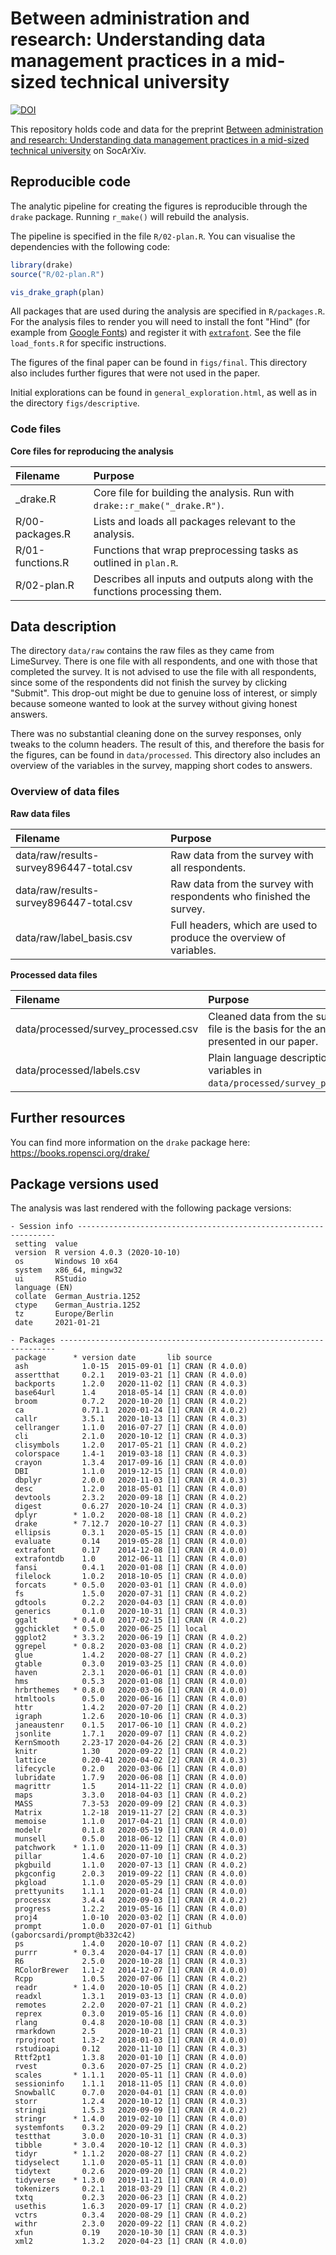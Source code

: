 # Between administration and research: Understanding data management practices in a mid-sized technical university
[![DOI](https://zenodo.org/badge/DOI/10.5281/zenodo.4701213.svg)](https://doi.org/10.5281/zenodo.4701213)

This repository holds code and data for the preprint [Between administration and research: Understanding data management practices in a mid-sized technical university](https://osf.io/preprints/socarxiv/75ac6/)
on SocArXiv.


## Reproducible code
The analytic pipeline for creating the figures is reproducible through the 
`drake` package. Running `r_make()` will rebuild the analysis.

The pipeline is specified in the file `R/02-plan.R`. You can visualise the 
dependencies with the following code:

```r
library(drake)
source("R/02-plan.R")

vis_drake_graph(plan)
```


All packages that are used during the analysis are specified in `R/packages.R`.
For the analysis files to render you will need to install the font "Hind" (for
example from [Google Fonts](https://fonts.google.com/)) and 
register it with
[`extrafont`](https://cran.r-project.org/web/packages/extrafont/README.html). 
See the file `load_fonts.R` for specific instructions.

The figures of the final paper can be found in `figs/final`. This directory also
includes further figures that were not used in the paper. 

Initial explorations can be found in `general_exploration.html`, as well as 
in the directory `figs/descriptive`. 

### Code files

**Core files for reproducing the analysis**

|Filename                        |Purpose                                                                    |
|:-------------------------------|:--------------------------------------------------------------------------|
|_drake.R                        |Core file for building the analysis. Run with `drake::r_make("_drake.R")`.| 
|R/00-packages.R                 |Lists and loads all packages relevant to the analysis.                 |
|R/01-functions.R                |Functions that wrap preprocessing tasks as outlined in `plan.R`.|
|R/02-plan.R                     |Describes all inputs and outputs along with the functions processing them.|


## Data description
The directory `data/raw` contains the raw files as they came from LimeSurvey. 
There is one file with all respondents, and one with those that completed the
survey. It is not advised to use the file with all respondents, since some of
the respondents did not finish the survey by clicking "Submit". This drop-out
might be due to genuine loss of interest, or simply because someone wanted to
look at the survey without giving honest answers.

There was no substantial cleaning done on the survey responses, only tweaks 
to the column headers. The result of this, and therefore the basis for the
figures, can be found in `data/processed`. This directory also includes an 
overview of the variables in the survey, mapping short codes to answers.

### Overview of data files

**Raw data files**

|Filename                        |Purpose                                                               |
|:-------------------------------|:---------------------------------------------------------------------|
|data/raw/results-survey896447-total.csv|Raw data from the survey with all respondents.|
|data/raw/results-survey896447-total.csv |Raw data from the survey with respondents who finished the survey.|
|data/raw/label_basis.csv |Full headers, which are used to produce the overview of variables.|


**Processed data files**

|Filename                        |Purpose                                                                    |
|:-------------------------------|:--------------------------------------------------------------------------|
|data/processed/survey_processed.csv|Cleaned data from the survey. This file is the basis for the analysis presented in our paper.|
|data/processed/labels.csv|Plain language descriptions of the variables in `data/processed/survey_processed.csv`.|


## Further resources
You can find more information on the `drake` package here: 
https://books.ropensci.org/drake/



## Package versions used
The analysis was last rendered with the following package versions:

```
- Session info -----------------------------------------------------------------
 setting  value                       
 version  R version 4.0.3 (2020-10-10)
 os       Windows 10 x64              
 system   x86_64, mingw32             
 ui       RStudio                     
 language (EN)                        
 collate  German_Austria.1252         
 ctype    German_Austria.1252         
 tz       Europe/Berlin               
 date     2021-01-21                  

- Packages ---------------------------------------------------------------------
 package      * version date       lib source                             
 ash            1.0-15  2015-09-01 [1] CRAN (R 4.0.0)                     
 assertthat     0.2.1   2019-03-21 [1] CRAN (R 4.0.0)                     
 backports      1.2.0   2020-11-02 [1] CRAN (R 4.0.3)                     
 base64url      1.4     2018-05-14 [1] CRAN (R 4.0.0)                     
 broom          0.7.2   2020-10-20 [1] CRAN (R 4.0.2)                     
 ca             0.71.1  2020-01-24 [1] CRAN (R 4.0.2)                     
 callr          3.5.1   2020-10-13 [1] CRAN (R 4.0.3)                     
 cellranger     1.1.0   2016-07-27 [1] CRAN (R 4.0.0)                     
 cli            2.1.0   2020-10-12 [1] CRAN (R 4.0.3)                     
 clisymbols     1.2.0   2017-05-21 [1] CRAN (R 4.0.2)                     
 colorspace     1.4-1   2019-03-18 [1] CRAN (R 4.0.3)                     
 crayon         1.3.4   2017-09-16 [1] CRAN (R 4.0.0)                     
 DBI            1.1.0   2019-12-15 [1] CRAN (R 4.0.0)                     
 dbplyr         2.0.0   2020-11-03 [1] CRAN (R 4.0.3)                     
 desc           1.2.0   2018-05-01 [1] CRAN (R 4.0.0)                     
 devtools       2.3.2   2020-09-18 [1] CRAN (R 4.0.2)                     
 digest         0.6.27  2020-10-24 [1] CRAN (R 4.0.3)                     
 dplyr        * 1.0.2   2020-08-18 [1] CRAN (R 4.0.2)                     
 drake        * 7.12.7  2020-10-27 [1] CRAN (R 4.0.3)                     
 ellipsis       0.3.1   2020-05-15 [1] CRAN (R 4.0.0)                     
 evaluate       0.14    2019-05-28 [1] CRAN (R 4.0.0)                     
 extrafont      0.17    2014-12-08 [1] CRAN (R 4.0.0)                     
 extrafontdb    1.0     2012-06-11 [1] CRAN (R 4.0.0)                     
 fansi          0.4.1   2020-01-08 [1] CRAN (R 4.0.0)                     
 filelock       1.0.2   2018-10-05 [1] CRAN (R 4.0.0)                     
 forcats      * 0.5.0   2020-03-01 [1] CRAN (R 4.0.0)                     
 fs             1.5.0   2020-07-31 [1] CRAN (R 4.0.2)                     
 gdtools        0.2.2   2020-04-03 [1] CRAN (R 4.0.0)                     
 generics       0.1.0   2020-10-31 [1] CRAN (R 4.0.3)                     
 ggalt        * 0.4.0   2017-02-15 [1] CRAN (R 4.0.2)                     
 ggchicklet   * 0.5.0   2020-06-25 [1] local                              
 ggplot2      * 3.3.2   2020-06-19 [1] CRAN (R 4.0.2)                     
 ggrepel      * 0.8.2   2020-03-08 [1] CRAN (R 4.0.2)                     
 glue           1.4.2   2020-08-27 [1] CRAN (R 4.0.2)                     
 gtable         0.3.0   2019-03-25 [1] CRAN (R 4.0.0)                     
 haven          2.3.1   2020-06-01 [1] CRAN (R 4.0.0)                     
 hms            0.5.3   2020-01-08 [1] CRAN (R 4.0.0)                     
 hrbrthemes   * 0.8.0   2020-03-06 [1] CRAN (R 4.0.0)                     
 htmltools      0.5.0   2020-06-16 [1] CRAN (R 4.0.0)                     
 httr           1.4.2   2020-07-20 [1] CRAN (R 4.0.2)                     
 igraph         1.2.6   2020-10-06 [1] CRAN (R 4.0.3)                     
 janeaustenr    0.1.5   2017-06-10 [1] CRAN (R 4.0.2)                     
 jsonlite       1.7.1   2020-09-07 [1] CRAN (R 4.0.2)                     
 KernSmooth     2.23-17 2020-04-26 [2] CRAN (R 4.0.3)                     
 knitr          1.30    2020-09-22 [1] CRAN (R 4.0.2)                     
 lattice        0.20-41 2020-04-02 [2] CRAN (R 4.0.3)                     
 lifecycle      0.2.0   2020-03-06 [1] CRAN (R 4.0.0)                     
 lubridate      1.7.9   2020-06-08 [1] CRAN (R 4.0.0)                     
 magrittr       1.5     2014-11-22 [1] CRAN (R 4.0.0)                     
 maps           3.3.0   2018-04-03 [1] CRAN (R 4.0.2)                     
 MASS           7.3-53  2020-09-09 [2] CRAN (R 4.0.3)                     
 Matrix         1.2-18  2019-11-27 [2] CRAN (R 4.0.3)                     
 memoise        1.1.0   2017-04-21 [1] CRAN (R 4.0.0)                     
 modelr         0.1.8   2020-05-19 [1] CRAN (R 4.0.0)                     
 munsell        0.5.0   2018-06-12 [1] CRAN (R 4.0.0)                     
 patchwork    * 1.1.0   2020-11-09 [1] CRAN (R 4.0.3)                     
 pillar         1.4.6   2020-07-10 [1] CRAN (R 4.0.2)                     
 pkgbuild       1.1.0   2020-07-13 [1] CRAN (R 4.0.2)                     
 pkgconfig      2.0.3   2019-09-22 [1] CRAN (R 4.0.0)                     
 pkgload        1.1.0   2020-05-29 [1] CRAN (R 4.0.0)                     
 prettyunits    1.1.1   2020-01-24 [1] CRAN (R 4.0.0)                     
 processx       3.4.4   2020-09-03 [1] CRAN (R 4.0.2)                     
 progress       1.2.2   2019-05-16 [1] CRAN (R 4.0.0)                     
 proj4          1.0-10  2020-03-02 [1] CRAN (R 4.0.0)                     
 prompt         1.0.0   2020-07-01 [1] Github (gaborcsardi/prompt@b332c42)
 ps             1.4.0   2020-10-07 [1] CRAN (R 4.0.2)                     
 purrr        * 0.3.4   2020-04-17 [1] CRAN (R 4.0.0)                     
 R6             2.5.0   2020-10-28 [1] CRAN (R 4.0.3)                     
 RColorBrewer   1.1-2   2014-12-07 [1] CRAN (R 4.0.0)                     
 Rcpp           1.0.5   2020-07-06 [1] CRAN (R 4.0.2)                     
 readr        * 1.4.0   2020-10-05 [1] CRAN (R 4.0.2)                     
 readxl         1.3.1   2019-03-13 [1] CRAN (R 4.0.0)                     
 remotes        2.2.0   2020-07-21 [1] CRAN (R 4.0.2)                     
 reprex         0.3.0   2019-05-16 [1] CRAN (R 4.0.0)                     
 rlang          0.4.8   2020-10-08 [1] CRAN (R 4.0.3)                     
 rmarkdown      2.5     2020-10-21 [1] CRAN (R 4.0.3)                     
 rprojroot      1.3-2   2018-01-03 [1] CRAN (R 4.0.0)                     
 rstudioapi     0.12    2020-11-10 [1] CRAN (R 4.0.3)                     
 Rttf2pt1       1.3.8   2020-01-10 [1] CRAN (R 4.0.0)                     
 rvest          0.3.6   2020-07-25 [1] CRAN (R 4.0.2)                     
 scales       * 1.1.1   2020-05-11 [1] CRAN (R 4.0.0)                     
 sessioninfo    1.1.1   2018-11-05 [1] CRAN (R 4.0.0)                     
 SnowballC      0.7.0   2020-04-01 [1] CRAN (R 4.0.0)                     
 storr          1.2.4   2020-10-12 [1] CRAN (R 4.0.3)                     
 stringi        1.5.3   2020-09-09 [1] CRAN (R 4.0.2)                     
 stringr      * 1.4.0   2019-02-10 [1] CRAN (R 4.0.0)                     
 systemfonts    0.3.2   2020-09-29 [1] CRAN (R 4.0.2)                     
 testthat       3.0.0   2020-10-31 [1] CRAN (R 4.0.3)                     
 tibble       * 3.0.4   2020-10-12 [1] CRAN (R 4.0.3)                     
 tidyr        * 1.1.2   2020-08-27 [1] CRAN (R 4.0.2)                     
 tidyselect     1.1.0   2020-05-11 [1] CRAN (R 4.0.0)                     
 tidytext       0.2.6   2020-09-20 [1] CRAN (R 4.0.2)                     
 tidyverse    * 1.3.0   2019-11-21 [1] CRAN (R 4.0.0)                     
 tokenizers     0.2.1   2018-03-29 [1] CRAN (R 4.0.2)                     
 txtq           0.2.3   2020-06-23 [1] CRAN (R 4.0.2)                     
 usethis        1.6.3   2020-09-17 [1] CRAN (R 4.0.2)                     
 vctrs          0.3.4   2020-08-29 [1] CRAN (R 4.0.2)                     
 withr          2.3.0   2020-09-22 [1] CRAN (R 4.0.2)                     
 xfun           0.19    2020-10-30 [1] CRAN (R 4.0.3)                     
 xml2           1.3.2   2020-04-23 [1] CRAN (R 4.0.0)                         
```
